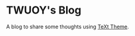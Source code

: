 # TWUOY's Blog

A blog to share some thoughts using [TeXt Theme](https://github.com/kitian616/jekyll-TeXt-theme).
